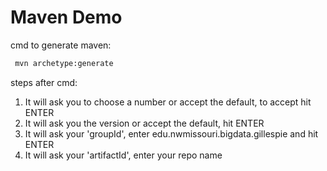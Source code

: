 # Maven Demo
cmd to generate maven:
```bash
 mvn archetype:generate
```
steps after cmd:
1. It will ask you to choose a number or accept the default, to accept hit ENTER
1. It will ask you the version or accept the default, hit ENTER
1. It will ask your 'groupId', enter edu.nwmissouri.bigdata.gillespie  and hit ENTER
1. It will ask your 'artifactId', enter your repo name
